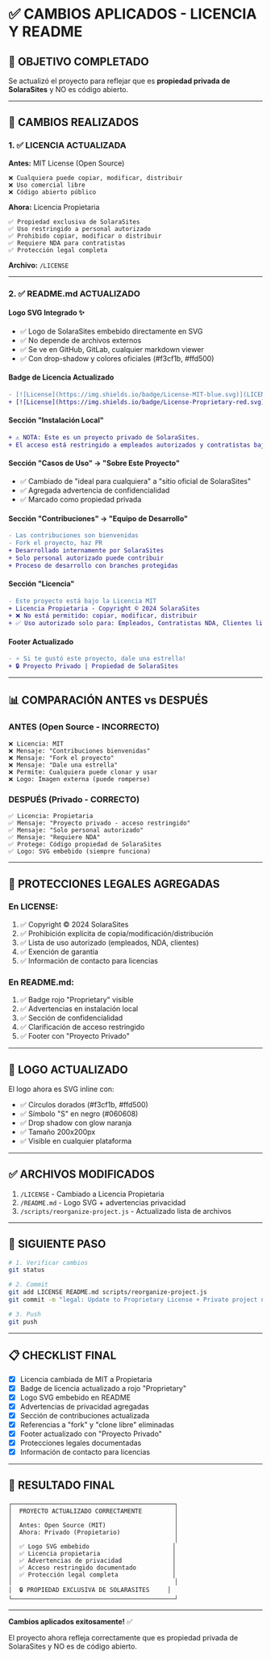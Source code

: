 # ✅ CAMBIOS APLICADOS - LICENCIA Y README

## 🎯 OBJETIVO COMPLETADO

Se actualizó el proyecto para reflejar que es **propiedad privada de SolaraSites** y NO es código abierto.

---

## 📝 CAMBIOS REALIZADOS

### 1. ✅ LICENCIA ACTUALIZADA

**Antes:** MIT License (Open Source)
```
❌ Cualquiera puede copiar, modificar, distribuir
❌ Uso comercial libre
❌ Código abierto público
```

**Ahora:** Licencia Propietaria
```
✅ Propiedad exclusiva de SolaraSites
✅ Uso restringido a personal autorizado
✅ Prohibido copiar, modificar o distribuir
✅ Requiere NDA para contratistas
✅ Protección legal completa
```

**Archivo:** `/LICENSE`

---

### 2. ✅ README.md ACTUALIZADO

#### Logo SVG Integrado ✨
- ✅ Logo de SolaraSites embebido directamente en SVG
- ✅ No depende de archivos externos
- ✅ Se ve en GitHub, GitLab, cualquier markdown viewer
- ✅ Con drop-shadow y colores oficiales (#f3cf1b, #ffd500)

#### Badge de Licencia Actualizado
```diff
- [![License](https://img.shields.io/badge/License-MIT-blue.svg)](LICENSE)
+ [![License](https://img.shields.io/badge/License-Proprietary-red.svg)](LICENSE)
```

#### Sección "Instalación Local"
```diff
+ ⚠️ NOTA: Este es un proyecto privado de SolaraSites.
+ El acceso está restringido a empleados autorizados y contratistas bajo NDA.
```

#### Sección "Casos de Uso" → "Sobre Este Proyecto"
- ✅ Cambiado de "ideal para cualquiera" a "sitio oficial de SolaraSites"
- ✅ Agregada advertencia de confidencialidad
- ✅ Marcado como propiedad privada

#### Sección "Contribuciones" → "Equipo de Desarrollo"
```diff
- Las contribuciones son bienvenidas
- Fork el proyecto, haz PR
+ Desarrollado internamente por SolaraSites
+ Solo personal autorizado puede contribuir
+ Proceso de desarrollo con branches protegidas
```

#### Sección "Licencia"
```diff
- Este proyecto está bajo la Licencia MIT
+ Licencia Propietaria - Copyright © 2024 SolaraSites
+ ❌ No está permitido: copiar, modificar, distribuir
+ ✅ Uso autorizado solo para: Empleados, Contratistas NDA, Clientes licenciados
```

#### Footer Actualizado
```diff
- ⭐ Si te gustó este proyecto, dale una estrella!
+ 🔒 Proyecto Privado | Propiedad de SolaraSites
```

---

## 📊 COMPARACIÓN ANTES vs DESPUÉS

### ANTES (Open Source - INCORRECTO)
```
❌ Licencia: MIT
❌ Mensaje: "Contribuciones bienvenidas"
❌ Mensaje: "Fork el proyecto"
❌ Mensaje: "Dale una estrella"
❌ Permite: Cualquiera puede clonar y usar
❌ Logo: Imagen externa (puede romperse)
```

### DESPUÉS (Privado - CORRECTO)
```
✅ Licencia: Propietaria
✅ Mensaje: "Proyecto privado - acceso restringido"
✅ Mensaje: "Solo personal autorizado"
✅ Mensaje: "Requiere NDA"
✅ Protege: Código propiedad de SolaraSites
✅ Logo: SVG embebido (siempre funciona)
```

---

## 🔐 PROTECCIONES LEGALES AGREGADAS

### En LICENSE:
1. ✅ Copyright © 2024 SolaraSites
2. ✅ Prohibición explícita de copia/modificación/distribución
3. ✅ Lista de uso autorizado (empleados, NDA, clientes)
4. ✅ Exención de garantía
5. ✅ Información de contacto para licencias

### En README.md:
1. ✅ Badge rojo "Proprietary" visible
2. ✅ Advertencias en instalación local
3. ✅ Sección de confidencialidad
4. ✅ Clarificación de acceso restringido
5. ✅ Footer con "Proyecto Privado"

---

## 🎨 LOGO ACTUALIZADO

El logo ahora es SVG inline con:
- ✅ Círculos dorados (#f3cf1b, #ffd500)
- ✅ Símbolo "S" en negro (#060608)
- ✅ Drop shadow con glow naranja
- ✅ Tamaño 200x200px
- ✅ Visible en cualquier plataforma

---

## ✅ ARCHIVOS MODIFICADOS

1. `/LICENSE` - Cambiado a Licencia Propietaria
2. `/README.md` - Logo SVG + advertencias privacidad
3. `/scripts/reorganize-project.js` - Actualizado lista de archivos

---

## 🚀 SIGUIENTE PASO

```bash
# 1. Verificar cambios
git status

# 2. Commit
git add LICENSE README.md scripts/reorganize-project.js
git commit -m "legal: Update to Proprietary License + Private project notices"

# 3. Push
git push
```

---

## 📋 CHECKLIST FINAL

- [x] Licencia cambiada de MIT a Propietaria
- [x] Badge de licencia actualizado a rojo "Proprietary"
- [x] Logo SVG embebido en README
- [x] Advertencias de privacidad agregadas
- [x] Sección de contribuciones actualizada
- [x] Referencias a "fork" y "clone libre" eliminadas
- [x] Footer actualizado con "Proyecto Privado"
- [x] Protecciones legales documentadas
- [x] Información de contacto para licencias

---

## 🎯 RESULTADO FINAL

```
┌─────────────────────────────────────────────┐
│  PROYECTO ACTUALIZADO CORRECTAMENTE         │
│                                             │
│  Antes: Open Source (MIT)                   │
│  Ahora: Privado (Propietario)               │
│                                             │
│  ✅ Logo SVG embebido                       │
│  ✅ Licencia propietaria                    │
│  ✅ Advertencias de privacidad              │
│  ✅ Acceso restringido documentado          │
│  ✅ Protección legal completa               │
│                                             │
│  🔒 PROPIEDAD EXCLUSIVA DE SOLARASITES     │
└─────────────────────────────────────────────┘
```

---

**Cambios aplicados exitosamente!** ✅

El proyecto ahora refleja correctamente que es propiedad privada de SolaraSites y NO es de código abierto.
